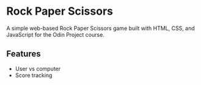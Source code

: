# Rock Paper Scissors 

A simple web-based Rock Paper Scissors game built with HTML, CSS, and JavaScript for the Odin Project course.

## Features 
- User vs computer 
- Score tracking
